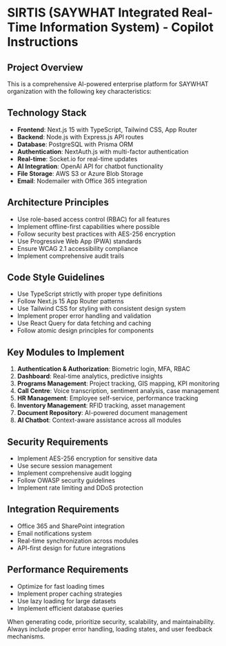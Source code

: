 # SIRTIS (SAYWHAT Integrated Real-Time Information System) - Copilot Instructions

<!-- Use this file to provide workspace-specific custom instructions to Copilot. For more details, visit https://code.visualstudio.com/docs/copilot/copilot-customization#_use-a-githubcopilotinstructionsmd-file -->

## Project Overview
This is a comprehensive AI-powered enterprise platform for SAYWHAT organization with the following key characteristics:

## Technology Stack
- **Frontend**: Next.js 15 with TypeScript, Tailwind CSS, App Router
- **Backend**: Node.js with Express.js API routes
- **Database**: PostgreSQL with Prisma ORM
- **Authentication**: NextAuth.js with multi-factor authentication
- **Real-time**: Socket.io for real-time updates
- **AI Integration**: OpenAI API for chatbot functionality
- **File Storage**: AWS S3 or Azure Blob Storage
- **Email**: Nodemailer with Office 365 integration

## Architecture Principles
- Use role-based access control (RBAC) for all features
- Implement offline-first capabilities where possible
- Follow security best practices with AES-256 encryption
- Use Progressive Web App (PWA) standards
- Ensure WCAG 2.1 accessibility compliance
- Implement comprehensive audit trails

## Code Style Guidelines
- Use TypeScript strictly with proper type definitions
- Follow Next.js 15 App Router patterns
- Use Tailwind CSS for styling with consistent design system
- Implement proper error handling and validation
- Use React Query for data fetching and caching
- Follow atomic design principles for components

## Key Modules to Implement
1. **Authentication & Authorization**: Biometric login, MFA, RBAC
2. **Dashboard**: Real-time analytics, predictive insights
3. **Programs Management**: Project tracking, GIS mapping, KPI monitoring
4. **Call Centre**: Voice transcription, sentiment analysis, case management
5. **HR Management**: Employee self-service, performance tracking
6. **Inventory Management**: RFID tracking, asset management
7. **Document Repository**: AI-powered document management
8. **AI Chatbot**: Context-aware assistance across all modules

## Security Requirements
- Implement AES-256 encryption for sensitive data
- Use secure session management
- Implement comprehensive audit logging
- Follow OWASP security guidelines
- Implement rate limiting and DDoS protection

## Integration Requirements
- Office 365 and SharePoint integration
- Email notifications system
- Real-time synchronization across modules
- API-first design for future integrations

## Performance Requirements
- Optimize for fast loading times
- Implement proper caching strategies
- Use lazy loading for large datasets
- Implement efficient database queries

When generating code, prioritize security, scalability, and maintainability. Always include proper error handling, loading states, and user feedback mechanisms.
